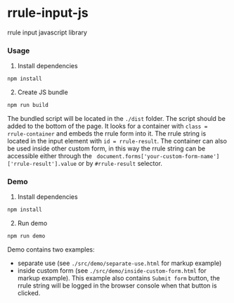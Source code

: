 # rrule-input-js

rrule input javascript library

### Usage
1. Install dependencies

```sh
npm install
```

2. Create JS bundle

```sh
npm run build
```

The bundled script will be located in the `./dist` folder. The script should be added to the bottom of the page. It looks for a container with `class = rrule-container` and embeds the rrule form into it. The rrule string is located in the input element with `id = rrule-result`. The container can also be used inside other custom form, in this way the rrule string can be accessible either through the ` document.forms['your-custom-form-name']['rrule-result'].value` or by `#rrule-result` selector.

### Demo
1. Install dependencies

```sh
npm install
```

2. Run demo

```sh
npm run demo
```

Demo contains two examples:
- separate use (see `./src/demo/separate-use.html` for markup example)
- inside custom form (see `./src/demo/inside-custom-form.html` for markup example). This example also contains `Submit form` button, the rrule string will be logged in the browser console when that button is clicked.
